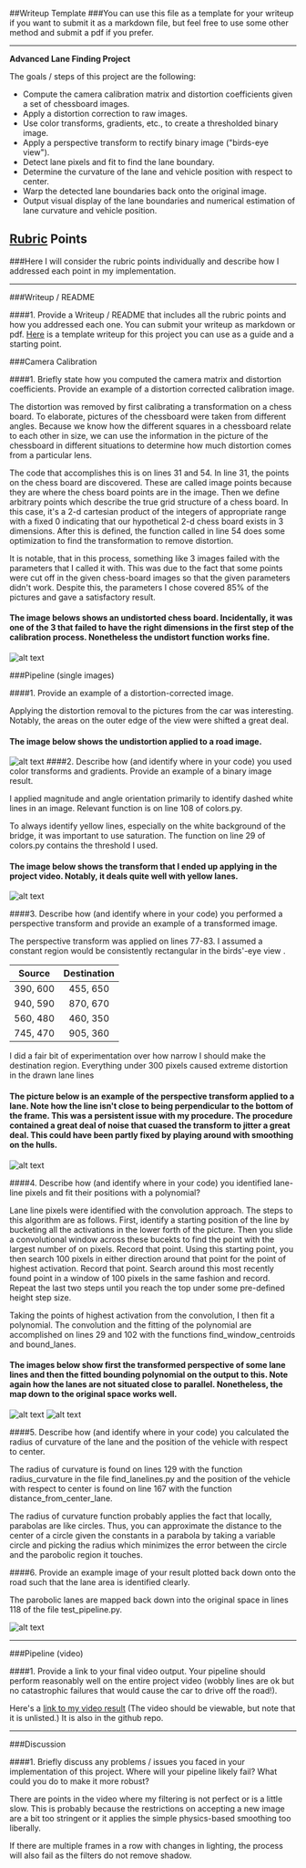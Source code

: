 ##Writeup Template
###You can use this file as a template for your writeup if you want to submit it as a markdown file, but feel free to use some other method and submit a pdf if you prefer.

---

**Advanced Lane Finding Project**

The goals / steps of this project are the following:

* Compute the camera calibration matrix and distortion coefficients given a set of chessboard images.
* Apply a distortion correction to raw images.
* Use color transforms, gradients, etc., to create a thresholded binary image.
* Apply a perspective transform to rectify binary image ("birds-eye view").
* Detect lane pixels and fit to find the lane boundary.
* Determine the curvature of the lane and vehicle position with respect to center.
* Warp the detected lane boundaries back onto the original image.
* Output visual display of the lane boundaries and numerical estimation of lane curvature and vehicle position.

[//]: # (Image References)

[image1]: ./writeup_images/undistorted_output.png "Undistorted"
[image2]: ./writeup_images/undistorted_road.jpg "Road Transformed"
[image3]: ./writeup_images/binary_combo_example.jpg "Binary Example"
[image4]: ./writeup_images/hull_and_perspective_transform.png "Warp Example"
[image5]: ./writeup_images/warped_binary.png "Warped Binary Image"
[image6]: ./writeup_images/bounded_lane.png "Polynomial Fit example"
[image7]: ./writeup_images/output_example.png "Output"
[video1]: https://youtu.be/fUakW3wDKxA "Video"

## [Rubric](https://review.udacity.com/#!/rubrics/571/view) Points
###Here I will consider the rubric points individually and describe how I addressed each point in my implementation.  

---
###Writeup / README

####1. Provide a Writeup / README that includes all the rubric points and how you addressed each one.  You can submit your writeup as markdown or pdf.  [Here](https://github.com/udacity/CarND-Advanced-Lane-Lines/blob/master/writeup_template.md) is a template writeup for this project you can use as a guide and a starting point.  

###Camera Calibration

####1. Briefly state how you computed the camera matrix and distortion coefficients. Provide an example of a distortion corrected calibration image.

The distortion was removed by first calibrating a transformation on a chess board. To elaborate, pictures of the chessboard were taken from different angles. Because we know how the different squares in a chessboard relate to each other in size, we can use the information in the picture of the chessboard in different situations to determine how much distortion comes from a particular lens.

The code that accomplishes this is on lines 31 and 54. In line 31, the points on the chess board are discovered. These are called image points because they are where the chess board points are in the image. Then we define arbitrary points which describe the true grid structure of a chess board. In this case, it's a 2-d cartesian product of the integers of appropriate range with a fixed 0 indicating that our hypothetical 2-d chess board exists in 3 dimensions. After this is defined, the function called in line 54 does some optimization to find the transformation to remove distortion.

It is notable, that in this process, something like 3 images failed with the parameters that I called it with. This was due to the fact that some points were cut off in the given chess-board images so that the given parameters didn't work. Despite this, the parameters I chose covered 85% of the pictures and gave a satisfactory result.


#### The image belows shows an undistorted chess board. Incidentally, it was one of the 3 that failed to have the right dimensions in the first step of the calibration process. Nonetheless the undistort function works fine.
![alt text][image1]

###Pipeline (single images)

####1. Provide an example of a distortion-corrected image.

Applying the distortion removal to the pictures from the car was interesting. Notably, the areas on the outer edge of the view were shifted a great deal. 

#### The image below shows the undistortion applied to a road image. 
![alt text][image2]
####2. Describe how (and identify where in your code) you used color transforms and gradients. Provide an example of a binary image result.

I applied magnitude and angle orientation primarily to identify dashed white lines in an image. Relevant function is on line 108 of colors.py.

To always identify yellow lines, especially on the white background of the bridge, it was important to use saturation. The function on line 29 of colors.py contains the threshold I used.

#### The image below shows the transform that I ended up applying in the project video. Notably, it deals quite well with yellow lanes. 
![alt text][image3]

####3. Describe how (and identify where in your code) you performed a perspective transform and provide an example of a transformed image.

The perspective transform was applied on lines 77-83. I assumed a constant region would be consistently rectangular in the birds'-eye view . 


| Source        | Destination   | 
|:-------------:|:-------------:| 
| 390, 600      | 455, 650      | 
| 940, 590      | 870, 670      |
| 560, 480      | 460, 350      |
| 745, 470      | 905, 360      |

I did a fair bit of experimentation over how narrow I should make the destination region. Everything under 300 pixels caused extreme distortion in the drawn lane lines


#### The picture below is an example of the perspective transform applied to a lane. Note how the line isn't close to being perpendicular to the bottom of the frame. This was a persistent issue with my procedure. The procedure contained a great deal of noise that cuased the transform to jitter a great deal. This could have been partly fixed by playing around with smoothing on the hulls. 
![alt text][image4]

####4. Describe how (and identify where in your code) you identified lane-line pixels and fit their positions with a polynomial?

Lane line pixels were identified with the convolution approach. The steps to this algorithm are as follows. First, identify a starting position of the line by bucketing all the activations in the lower forth of the picture. Then you slide a convolutional window across these bucekts to find the point with the largest number of on pixels. Record that point. Using this starting point, you then search 100 pixels in either direction around that point for the point of highest activation. Record that point. Search around this most recently found point in a window of 100 pixels in the same fashion and record. Repeat the last two steps until you reach the top under some pre-defined height step size.

Taking the points of highest activation from the convolution, I then fit a polynomial. The convolution and the fitting of the polynomial are accomplished on lines 29 and 102 with the functions find_window_centroids and bound_lanes.

#### The images below show first the transformed perspective of some lane lines and then the fitted bounding polynomial on the output to this. Note again how the lanes are not situated close to parallel. Nonetheless, the map down to the original space works well. 
![alt text][image5]
![alt text][image6]

####5. Describe how (and identify where in your code) you calculated the radius of curvature of the lane and the position of the vehicle with respect to center.

The radius of curvature is found on lines 129 with the function radius_curvature in the file find_lanelines.py and the position of the vehicle with respect to center is found  on line 167 with the function distance_from_center_lane. 

The radius of curvature function probably applies the fact that locally, parabolas are like circles. Thus, you can approximate the distance to the center of a circle given the constants in a parabola by taking a variable circle and picking the radius which minimizes the error between the circle and the parobolic region it touches. 

####6. Provide an example image of your result plotted back down onto the road such that the lane area is identified clearly.

The parobolic lanes are mapped back down into the original space in lines 118 of the file test_pipeline.py. 

![alt text][image7]

---

###Pipeline (video)

####1. Provide a link to your final video output.  Your pipeline should perform reasonably well on the entire project video (wobbly lines are ok but no catastrophic failures that would cause the car to drive off the road!).

Here's a [link to my video result][video1] (The video should be viewable, but note that it is unlisted.) It is also in the github repo. 

---

###Discussion

####1. Briefly discuss any problems / issues you faced in your implementation of this project.  Where will your pipeline likely fail?  What could you do to make it more robust?

There are points in the video where my filtering is not perfect or is a little slow. This is probably because the restrictions on accepting a new image are a bit too stringent or it applies the simple physics-based smoothing too liberally. 

If there are multiple frames in a row with changes in lighting, the process will also fail as the filters do not remove shadow. 